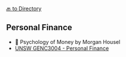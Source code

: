 [🔙 to Directory](README.md)

## Personal Finance

- 📙 Psychology of Money by Morgan Housel
- [UNSW GENC3004 - Personal Finance](https://youtube.com/playlist?list=PL7L-54wsCwBVERJx9QjulEDLadilSUUXa)

